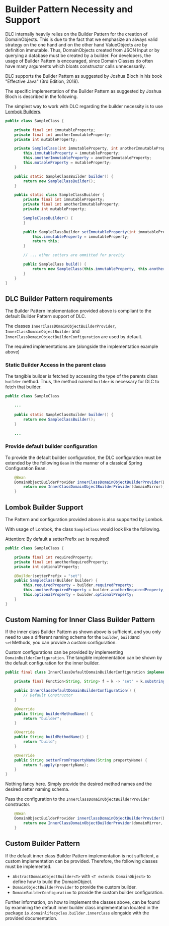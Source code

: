 # Builder Pattern Necessity and Support

DLC internally heavily relies on the Builder Pattern for the creation of DomainObjects. This is due to the fact
that we emphasize an always valid strategy on the one hand and on the other hand ValueObjects are by definition
immutable.
Thus, DomainObjects created from JSON Input or by querying a database must be created by a builder.
For developers, the usage of Builder Pattern is encouraged, since Domain Classes do often have many arguments
which bloats constructor calls unnecessarily.

DLC supports the Builder Pattern as suggested by Joshua Bloch in his book "Effective Java" (3rd Edition, 2018).

The specific implementation of the Builder Pattern as suggested by Joshua Bloch is described in the following.

The simplest way to work with DLC regarding the builder necessity is to use [Lombok Builders](#lombok-builder-support).

```java
public class SampleClass {

    private final int immutableProperty;
    private final int anotherImmutableProperty;
    private int mutableProperty;

    private SampleClass(int immutableProperty, int anotherImmutableProperty, int mutableProperty) {
        this.immutableProperty = immutableProperty;
        this.anotherImmutableProperty = anotherImmutableProperty;
        this.mutableProperty = mutableProperty;
    }

    public static SampleClassBuilder builder() {
        return new SampleClassBuilder();
    }

    public static class SampleClassBuilder {
        private final int immutableProperty;
        private final int anotherImmutableProperty;
        private int mutableProperty;

        SampleClassBuilder() {
        }

        public SampleClassBuilder setImmutableProperty(int immutableProperty) {
            this.immutableProperty = immutableProperty;
            return this;
        }

        // ... other setters are ommitted for previty

        public SampleClass build() {
            return new SampleClass(this.immutableProperty, this.anotherImmutableProperty, this.mutableProperty);
        }
    }
}
```

## DLC Builder Pattern requirements

The Builder Pattern implementation provided above is compliant to the default Builder Pattern support of DLC.

The classes `InnerClassDOmainObjectBuilderProvider`,
`InnerClassDomainObjectBuilder` and `InnerClassDomainObjectBuilderConfiguration` are used by default.

The required implementations are (alongside the implementation example above)

### Static Builder Access in the parent class

The tangible builder is fetched by accessing the type of the parents class `builder` method. Thus, the method
named `builder` is necessary for DLC to fetch that builder.

```java
public class SampleClass
    
    ...
    
    public static SampleClassBuilder builder() {
        return new SampleClassBuilder();
    }
    
    ...
```

### Provide default builder configuration

To provide the default builder configuration, the DLC configuration must be extended by the following
`Bean` in the manner of a classical Spring Configuration Bean.

```java
    @Bean
    DomainObjectBuilderProvider innerClassDomainObjectBuilderProvider(DomainMirror domainMirror){
        return new InnerClassDomainObjectBuilderProvider(domainMirror);
    }

```

<a name="lombok-builder-support"></a>

## Lombok Builder Support

The Pattern and configuration provided above is also supported by Lombok.

With usage of Lombok, the class `SampleClass` would look like the following.

Attention: By default a setterPrefix `set` is required!

```java
public class SampleClass {

    private final int requiredProperty;
    private final int anotherRequiredProperty;
    private int optionalProperty;

    @Builder(setterPrefix = "set")
    public SampleClass(Builder builder) {
        this.requiredProperty = builder.requiredProperty;
        this.anotherRequiredProperty = builder.anotherRequiredProperty;
        this.optionalProperty = builder.optionalProperty;
    }
}
```

## Custom Naming for Inner Class Builder Pattern

If the inner class Builder Pattern as shown above is sufficient, and you only need to use a different naming
schema for the `builder`, `build`and `set`Methods, you can provide a custom configuration.

Custom configurations can be provided by implementing `DomainBuilderConfiguration`. The tangible implementation
can be shown by the default configuration for the inner builder.

```java
public final class InnerClassDefaultDomainBuilderConfiguration implements DomainBuilderConfiguration {

    private final Function<String, String> f = k -> "set" + k.substring(0, 1).toUpperCase() + k.substring(1);

    public InnerClassDefaultDomainBuilderConfiguration() {
        // Default Constructor
    }

    @Override
    public String builderMethodName() {
        return "builder";
    }

    @Override
    public String buildMethodName() {
        return "build";
    }

    @Override
    public String setterFromPropertyName(String propertyName) {
        return f.apply(propertyName);
    }
}
```

Nothing fancy here. Simply provide the desired method names and the desired setter naming schema.

Pass the configuration to the `InnerClassDomainObjectBuilderProvider` constructor.

```java
    @Bean
    DomainObjectBuilderProvider innerClassDomainObjectBuilderProvider(DomainMirror domainMirror){
        return new InnerClassDomainObjectBuilderProvider(domainMirror, new MyNewInnerDomainBuilderConfiguration());
    }
```

## Custom Builder Pattern

If the default inner class Builder Pattern implementation is not sufficient, a custom implementation can be provided.
Therefore, the following classes must be implemented.

* `AbstractDomainObjectBuilder<T>` with `<T extends DomainObject>` to define how to build the DomainObject.
* `DomainObjectBuilderProvider` to provide the custom builder.
* `DomainBuilderConfiguration` to provide the custom builder configuration.

Further information, on how to implement the classes above, can be found by examining the default
inner builder class implementation located in the package `io.domainlifecycles.builder.innerclass` alongside
with the provided documentation.
